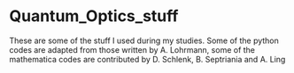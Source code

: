 # Quantum_Optics_stuff
These are some of the stuff I used during my studies. Some of the python codes are adapted from those written by A. Lohrmann, some of the mathematica codes are contributed by D. Schlenk, B. Septriania and A. Ling
